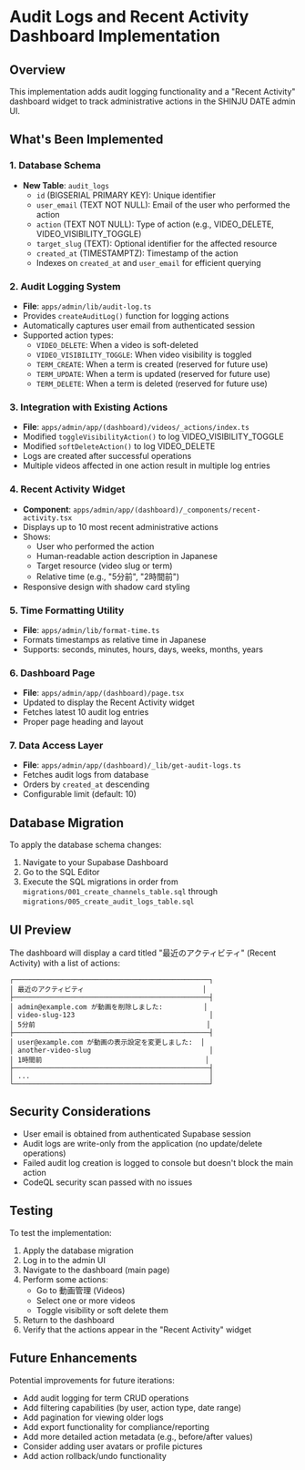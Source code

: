 # Audit Logs and Recent Activity Dashboard Implementation

## Overview

This implementation adds audit logging functionality and a "Recent Activity" dashboard widget to track administrative actions in the SHINJU DATE admin UI.

## What's Been Implemented

### 1. Database Schema

- **New Table**: `audit_logs`
  - `id` (BIGSERIAL PRIMARY KEY): Unique identifier
  - `user_email` (TEXT NOT NULL): Email of the user who performed the action
  - `action` (TEXT NOT NULL): Type of action (e.g., VIDEO_DELETE, VIDEO_VISIBILITY_TOGGLE)
  - `target_slug` (TEXT): Optional identifier for the affected resource
  - `created_at` (TIMESTAMPTZ): Timestamp of the action
  - Indexes on `created_at` and `user_email` for efficient querying

### 2. Audit Logging System

- **File**: `apps/admin/lib/audit-log.ts`
- Provides `createAuditLog()` function for logging actions
- Automatically captures user email from authenticated session
- Supported action types:
  - `VIDEO_DELETE`: When a video is soft-deleted
  - `VIDEO_VISIBILITY_TOGGLE`: When video visibility is toggled
  - `TERM_CREATE`: When a term is created (reserved for future use)
  - `TERM_UPDATE`: When a term is updated (reserved for future use)
  - `TERM_DELETE`: When a term is deleted (reserved for future use)

### 3. Integration with Existing Actions

- **File**: `apps/admin/app/(dashboard)/videos/_actions/index.ts`
- Modified `toggleVisibilityAction()` to log VIDEO_VISIBILITY_TOGGLE
- Modified `softDeleteAction()` to log VIDEO_DELETE
- Logs are created after successful operations
- Multiple videos affected in one action result in multiple log entries

### 4. Recent Activity Widget

- **Component**: `apps/admin/app/(dashboard)/_components/recent-activity.tsx`
- Displays up to 10 most recent administrative actions
- Shows:
  - User who performed the action
  - Human-readable action description in Japanese
  - Target resource (video slug or term)
  - Relative time (e.g., "5分前", "2時間前")
- Responsive design with shadow card styling

### 5. Time Formatting Utility

- **File**: `apps/admin/lib/format-time.ts`
- Formats timestamps as relative time in Japanese
- Supports: seconds, minutes, hours, days, weeks, months, years

### 6. Dashboard Page

- **File**: `apps/admin/app/(dashboard)/page.tsx`
- Updated to display the Recent Activity widget
- Fetches latest 10 audit log entries
- Proper page heading and layout

### 7. Data Access Layer

- **File**: `apps/admin/app/(dashboard)/_lib/get-audit-logs.ts`
- Fetches audit logs from database
- Orders by `created_at` descending
- Configurable limit (default: 10)

## Database Migration

To apply the database schema changes:

1. Navigate to your Supabase Dashboard
2. Go to the SQL Editor
3. Execute the SQL migrations in order from `migrations/001_create_channels_table.sql` through `migrations/005_create_audit_logs_table.sql`

## UI Preview

The dashboard will display a card titled "最近のアクティビティ" (Recent Activity) with a list of actions:

```
┌────────────────────────────────────────────────┐
│ 最近のアクティビティ                             │
├────────────────────────────────────────────────┤
│ admin@example.com が動画を削除しました:          │
│ video-slug-123                                 │
│ 5分前                                          │
├────────────────────────────────────────────────┤
│ user@example.com が動画の表示設定を変更しました:  │
│ another-video-slug                             │
│ 1時間前                                        │
├────────────────────────────────────────────────┤
│ ...                                            │
└────────────────────────────────────────────────┘
```

## Security Considerations

- User email is obtained from authenticated Supabase session
- Audit logs are write-only from the application (no update/delete operations)
- Failed audit log creation is logged to console but doesn't block the main action
- CodeQL security scan passed with no issues

## Testing

To test the implementation:

1. Apply the database migration
2. Log in to the admin UI
3. Navigate to the dashboard (main page)
4. Perform some actions:
   - Go to 動画管理 (Videos)
   - Select one or more videos
   - Toggle visibility or soft delete them
5. Return to the dashboard
6. Verify that the actions appear in the "Recent Activity" widget

## Future Enhancements

Potential improvements for future iterations:

- Add audit logging for term CRUD operations
- Add filtering capabilities (by user, action type, date range)
- Add pagination for viewing older logs
- Add export functionality for compliance/reporting
- Add more detailed action metadata (e.g., before/after values)
- Consider adding user avatars or profile pictures
- Add action rollback/undo functionality
